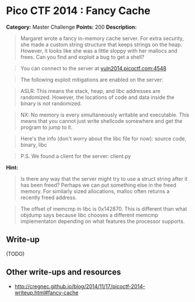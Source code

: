 # Pico CTF 2014 : Fancy Cache

**Category:** Master Challenge
**Points:** 200
**Description:**

>Margaret wrote a fancy in-memory cache server. For extra security, she made a custom string structure that keeps strings on the heap. However, it looks like she was a little sloppy with her mallocs and frees. Can you find and exploit a bug to get a shell?

>You can connect to the server at [vuln2014.picoctf.com:4548](http://vuln2014.picoctf.com:4548)

>The following exploit mitigations are enabled on the server:

>ASLR: This means the stack, heap, and libc addresses are randomized. However, the locations of code and data inside the binary is not randomized.

>NX: No memory is every simultaneously writable and executable. This means that you cannot just write shellcode somewhere and get the program to jump to it.

>Here's the info (don't worry about the libc file for now): source code, binary, libc

>P.S. We found a client for the server: client.py

**Hint:**
>Is there any way that the server might try to use a struct string after it has been freed? Perhaps we can put something else in the freed memory. For similarly sized allocations, malloc often returns a recently freed address.

>The offset of memcmp in libc is 0x142870. This is different than what objdump says because libc chooses a different memcmp implementaton depending on what features the processor supports.

## Write-up

(TODO)

## Other write-ups and resources

* <http://cregnec.github.io/blog/2014/11/17/picoctf-2014-writeup.html#fancy-cache>
